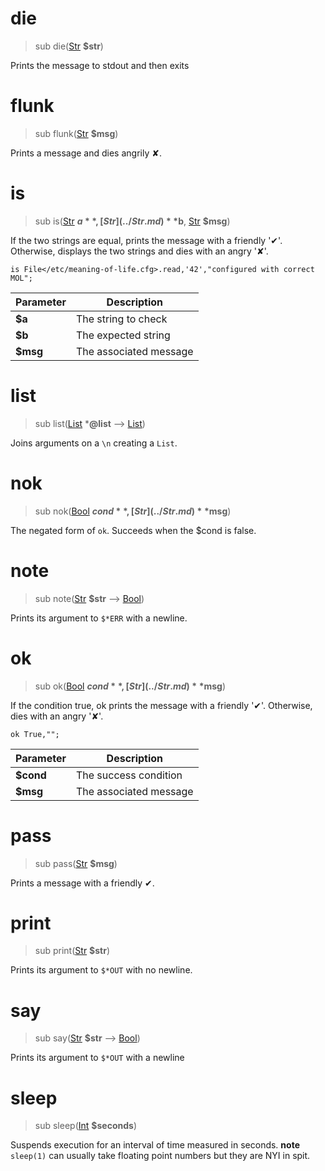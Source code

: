 # die
>sub die([Str](../Str.md) **$str**)

 Prints the message to stdout and then exits
# flunk
>sub flunk([Str](../Str.md) **$msg**)

 Prints a message and dies angrily ✘.
# is
>sub is([Str](../Str.md) **$a**, [Str](../Str.md) **$b**, [Str](../Str.md) **$msg**)

 If the two strings are equal, prints the message with a friendly '✔'. Otherwise, displays the two strings and dies with an angry '✘'.
```perl6
is File</etc/meaning-of-life.cfg>.read,'42',"configured with correct MOL";
```

|Parameter|Description|
|---------|-----------|
|**$a**| The string to check|
|**$b**| The expected string|
|**$msg**| The associated message|
# list
>sub list([List](../List.md) ***@list** ⟶ [List](../List.md))

 Joins arguments on a `\n` creating a `List`.
# nok
>sub nok([Bool](../Bool.md) **$cond**, [Str](../Str.md) **$msg**)

 The negated form of `ok`. Succeeds when the $cond is false.
# note
>sub note([Str](../Str.md) **$str** ⟶ [Bool](../Bool.md))

 Prints its argument to `$*ERR` with a newline.
# ok
>sub ok([Bool](../Bool.md) **$cond**, [Str](../Str.md) **$msg**)

 If the condition true, ok prints the message with a friendly '✔'. Otherwise, dies with an angry '✘'.
```perl6
ok True,"";
```

|Parameter|Description|
|---------|-----------|
|**$cond**| The success condition|
|**$msg**| The associated message|
# pass
>sub pass([Str](../Str.md) **$msg**)

 Prints a message with a friendly ✔.
# print
>sub print([Str](../Str.md) **$str**)

 Prints its argument to `$*OUT` with no newline.
# say
>sub say([Str](../Str.md) **$str** ⟶ [Bool](../Bool.md))

 Prints its argument to `$*OUT` with a newline
# sleep
>sub sleep([Int](../Int.md) **$seconds**)

 Suspends execution for an interval of time measured in seconds. **note** `sleep(1)` can usually take floating point numbers but they are NYI in spit.
